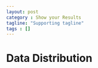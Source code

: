 ```yaml
---
layout: post
category : Show your Results
tagline: "Supporting tagline"
tags : []
---
```


# Data Distribution
